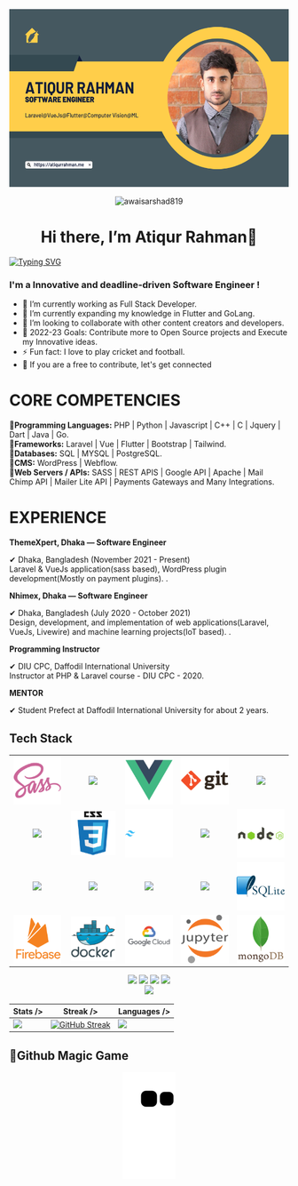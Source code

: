 <img style="height: 320px;width: 100%; text-align: center" src="https://github.com/atiq-ur/atiq-ur/blob/master/images/Atiqur%20rahman.png" type="image">

<p align="center"> <img src="https://komarev.com/ghpvc/?username=awaisarshad819&label=Profile%20views&color=0e75b6&style=flat" alt="awaisarshad819" /> </p>

<div align="center">
    <h1> Hi there, I’m Atiqur Rahman👋<a href="#"></a></h1>
  </div>

[![Typing SVG](https://readme-typing-svg.herokuapp.com?font=Fira+Code&size=25&pause=1000&center=true&vCenter=true&width=435&lines=Laravel+Developer;VueJs+Developer+;Flutter+Developer;WordPress+Plugin+Developer;Python+Developer;Researcher)](https://git.io/typing-svg)

### I'm a Innovative and deadline-driven Software Engineer !

- 🔭 I’m currently working as Full Stack Developer.
- 🌱 I’m currently expanding my knowledge in Flutter and GoLang.
- 👯 I’m looking to collaborate with other content creators and developers.
- 🥅 2022-23 Goals: Contribute more to Open Source projects and Execute my Innovative ideas.
- ⚡ Fun fact: I love to play cricket and football.
- 💎 If you are a free to contribute, let's get connected

# CORE COMPETENCIES
<b>📌Programming Languages:</b> PHP | Python | Javascript | C++ | C | Jquery | Dart | Java | Go. <br>
<b>📌Frameworks:</b> Laravel | Vue | Flutter | Bootstrap | Tailwind. <br>
<b>📌Databases:</b> SQL | MYSQL | PostgreSQL.<br>
<b>📌CMS:</b> WordPress | Webflow.<br>
<b>📌Web Servers / APIs:</b> SASS | REST APIS | Google API | Apache | Mail Chimp API | Mailer Lite API | Payments Gateways and Many Integrations.<br>


# EXPERIENCE
<p><b>ThemeXpert, Dhaka — Software Engineer </b> </p> 
<p>✔ Dhaka, Bangladesh  (November 2021 - Present) <br>Laravel & VueJs application(sass based), WordPress plugin development(Mostly on payment plugins).
.</p>

<p><b>Nhimex, Dhaka — Software Engineer </b> </p> 
<p>✔ Dhaka, Bangladesh  (July 2020 - October 2021) <br>Design, development, and implementation of web applications(Laravel, VueJs, Livewire) and machine learning projects(IoT based).
.</p>

<p><b>Programming Instructor </b> </p> 
<p>✔ DIU CPC, Daffodil International University <br> Instructor at PHP & Laravel course - DIU CPC - 2020.
</p>

<p><b>MENTOR </b> </p> 
<p>✔ Student Prefect at Daffodil International  University for about 2 years.</p>

<h2>Tech Stack</h2>

<table width="80%">
<tr>
    <td align='center' width="150">
        <img src="https://github.com/devicons/devicon/blob/master/icons/sass/sass-original.svg" width="100">
    </td>

  <td align='center' width="150">
        <img src="https://www.jing.fm/clipimg/full/53-537670_python-png-file-python-logo-png.png"  width="100">
    </td>
 <td align='center' width="150">
        <img src="https://github.com/devicons/devicon/blob/master/icons/vuejs/vuejs-original.svg" width="100">
    </td>
 <td align='center' width="200">
        <img src="https://github.com/devicons/devicon/blob/master/icons/git/git-original-wordmark.svg" width="100">
    </td>
 <td align='center' width="200">
        <img src="https://www.vectorlogo.zone/logos/reactjs/reactjs-ar21.svg">
    </td>

</tr>

<tr>
    <td align='center' width="200">
        <img src="https://upload.wikimedia.org/wikipedia/commons/thumb/3/38/HTML5_Badge.svg/600px-HTML5_Badge.svg.png"  width="70">
    </td>
    <td align='center' width="200">
        <img src="https://raw.githubusercontent.com/devicons/devicon/0d6c64dbbf311879f7d563bfc3ccf559f9ed111c/icons/css3/css3-original-wordmark.svg" width="80">
    </td>
 <td align='center' width="200">
        <img src="https://github.com/devicons/devicon/blob/master/icons/tailwindcss/tailwindcss-original-wordmark.svg" width="170">
    </td>
     <td align='center' width="200">
        <img src="https://github.com/abranhe/programming-languages-logos/blob/master/src/javascript/javascript.svg" width="90">
    </td>
    <td align='center' width="200">
        <img src="https://github.com/devicons/devicon/blob/master/icons/nodejs/nodejs-original-wordmark.svg">
    </td>
</tr>

<tr>
    <td align='center' width="200">
        <img src="https://www.djangoproject.com/m/img/logos/django-logo-negative.png">
    </td>
    <td align='center' width="200">
        <img src="https://camo.githubusercontent.com/2b97405ead6d87cffc71126648f74f034ab9b77525453aaac85ca79248532854/68747470733a2f2f766567696269742e636f6d2f77702d636f6e74656e742f75706c6f6164732f323031382f30352f657870726573736a732e706e67" >
    </td>
 <td align='center' width="200">
        <img src="https://www.vectorlogo.zone/logos/heroku/heroku-ar21.svg">
    </td>
  <td align='center' width="200">
        <img src="https://download.logo.wine/logo/MySQL/MySQL-Logo.wine.png" >
    </td>
    <td align='center' width="200">
        <img src="https://github.com/devicons/devicon/blob/master/icons/sqlite/sqlite-original-wordmark.svg" width="100">
    </td>
</tr>

<tr>
    <td align='center' width="200">
        <img src="https://github.com/devicons/devicon/blob/master/icons/firebase/firebase-plain-wordmark.svg"  width="90">
    </td>
    <td align='center' width="200">
        <img src="https://github.com/devicons/devicon/blob/master/icons/docker/docker-original-wordmark.svg" width="80">
    </td>
 <td align='center' width="200">
        <img src="https://github.com/devicons/devicon/blob/master/icons/googlecloud/googlecloud-original-wordmark.svg" width="150">
    </td>
     <td align='center' width="200">
        <img src="https://github.com/devicons/devicon/blob/master/icons/jupyter/jupyter-original-wordmark.svg" width="90">
    </td>
    <td align='center' width="200">
        <img src="https://github.com/devicons/devicon/blob/master/icons/mongodb/mongodb-original-wordmark.svg" width="90">
    </td>
</tr>
</table>

<p align="center">
<a href="https://www.linkedin.com/in/atiq-ur/"><img src="https://img.shields.io/badge/-Atiqur%20Rahman-0077B5?style=flat&logo=Linkedin&logoColor=white"/></a>
<a href="mailto:atiq.misterrahman@gmail.com"><img src="https://img.shields.io/badge/-atiq.misterrahman@gmail.com-D14836?style=flat&logo=Gmail&logoColor=white"/></a>
<a href="https://www.instagram.com/oii_babu/"><img src="https://img.shields.io/badge/-@atiq-E4405F?style=flat&logo=Instagram&logoColor=white"/></a>
<a href="https://atiqurrahman.me/"><img src="https://img.shields.io/badge/-Portfolio-blueviolet?style=blueviolet&logo=appveyor&logoColor=white"/></a>
<br>
<a href="https://leetcode.com/atiq-ur/"><img src="https://img.shields.io/badge/dynamic/json?style=for-the-badge&labelColor=black&color=%23ffa116&label=atiq-ur&query=solvedOverTotal&url=https%3A%2F%2Fleetcode-badge.vercel.app%2Fapi%2Fusers%2Fatiq-ur&logo=leetcode&logoColor=yellow"/></a>
 </p>

| Stats />                                                                                            | Streak />                                                                                                                                                                               | Languages />                                                                                                     
|-----------------------------------------------------------------------------------------------------|-----------------------------------------------------------------------------------------------------------------------------------------------------------------------------------------|------------------------------------------------------------------------------------------------------------------|
| ![](https://github-profile-summary-cards.vercel.app/api/cards/stats?username=atiq-ur&theme=gruvbox) | [![GitHub Streak](https://streak-stats.demolab.com/?user=atiq-ur&theme=gruvbox&hide_border=true&border_radius=32&date_format=j%20M%5B%20Y%5D&ring=888888)](https://git.io/streak-stats) | ![](https://github-profile-summary-cards.vercel.app/api/cards/repos-per-language?username=atiq-ur&theme=gruvbox) |

## 🐛Github Magic Game

<p align="center">
  <img src="https://github.com/atiq-ur/atiq-ur/blob/output/github-contribution-grid-snake.svg" alt="snake"></center>
</p>
<br>
